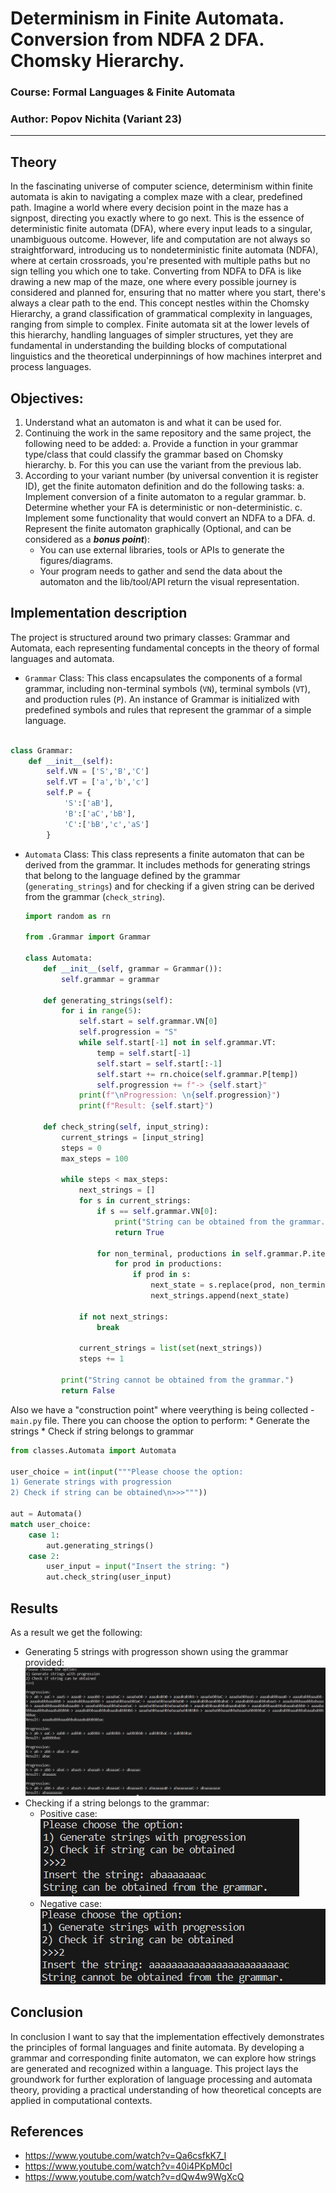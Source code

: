 # Determinism in Finite Automata. Conversion from NDFA 2 DFA. Chomsky Hierarchy.

### Course: Formal Languages & Finite Automata
### Author: Popov Nichita (Variant 23)

----

## Theory
In the fascinating universe of computer science, determinism within finite automata is akin to navigating a complex maze with a clear, predefined path. Imagine a world where every decision point in the maze has a signpost, directing you exactly where to go next. This is the essence of deterministic finite automata (DFA), where every input leads to a singular, unambiguous outcome. However, life and computation are not always so straightforward, introducing us to nondeterministic finite automata (NDFA), where at certain crossroads, you're presented with multiple paths but no sign telling you which one to take. Converting from NDFA to DFA is like drawing a new map of the maze, one where every possible journey is considered and planned for, ensuring that no matter where you start, there's always a clear path to the end. This concept nestles within the Chomsky Hierarchy, a grand classification of grammatical complexity in languages, ranging from simple to complex. Finite automata sit at the lower levels of this hierarchy, handling languages of simpler structures, yet they are fundamental in understanding the building blocks of computational linguistics and the theoretical underpinnings of how machines interpret and process languages.

## Objectives:

1. Understand what an automaton is and what it can be used for.
2. Continuing the work in the same repository and the same project, the following need to be added:
    a. Provide a function in your grammar type/class that could classify the grammar based on Chomsky hierarchy.
    b. For this you can use the variant from the previous lab.
3. According to your variant number (by universal convention it is register ID), get the finite automaton definition and do the following tasks:
    a. Implement conversion of a finite automaton to a regular grammar.
    b. Determine whether your FA is deterministic or non-deterministic.
    c. Implement some functionality that would convert an NDFA to a DFA.
    d. Represent the finite automaton graphically (Optional, and can be considered as a __*bonus point*__):
    - You can use external libraries, tools or APIs to generate the figures/diagrams.
    - Your program needs to gather and send the data about the automaton and the lib/tool/API return the visual representation.

## Implementation description

The project is structured around two primary classes: Grammar and Automata, each representing fundamental concepts in the theory of formal languages and automata.

* `Grammar` Class: This class encapsulates the components of a formal grammar, including non-terminal symbols (`VN`), terminal symbols (`VT`), and production rules (`P`). An instance of Grammar is initialized with predefined symbols and rules that represent the grammar of a simple language.

```python

class Grammar:
    def __init__(self):
        self.VN = ['S','B','C']
        self.VT = ['a','b','c']
        self.P = {
            'S':['aB'],
            'B':['aC','bB'],
            'C':['bB','c','aS']
        }

```
* `Automata` Class: This class represents a finite automaton that can be derived from the grammar. It includes methods for generating strings that belong to the language defined by the grammar (`generating_strings`) and for checking if a given string can be derived from the grammar (`check_string`).

    
    ```python
    import random as rn

    from .Grammar import Grammar

    class Automata:
        def __init__(self, grammar = Grammar()):
            self.grammar = grammar
        
        def generating_strings(self):
            for i in range(5):
                self.start = self.grammar.VN[0]
                self.progression = "S"
                while self.start[-1] not in self.grammar.VT:
                    temp = self.start[-1]
                    self.start = self.start[:-1]
                    self.start += rn.choice(self.grammar.P[temp])
                    self.progression += f"-> {self.start}"
                print(f"\nProgression: \n{self.progression}")
                print(f"Result: {self.start}")
        
        def check_string(self, input_string):
            current_strings = [input_string]
            steps = 0
            max_steps = 100 

            while steps < max_steps:
                next_strings = []
                for s in current_strings:
                    if s == self.grammar.VN[0]:
                        print("String can be obtained from the grammar.")
                        return True
                    
                    for non_terminal, productions in self.grammar.P.items():
                        for prod in productions:
                            if prod in s:
                                next_state = s.replace(prod, non_terminal, 1)
                                next_strings.append(next_state)
                
                if not next_strings:
                    break

                current_strings = list(set(next_strings))
                steps += 1

            print("String cannot be obtained from the grammar.")
            return False
    ```
Also we have a "construction point" where veerything is being collected - `main.py` file. There you can choose the option to perform:
    * Generate the strings
    * Check if string belongs to grammar
```python
from classes.Automata import Automata

user_choice = int(input("""Please choose the option:
1) Generate strings with progression
2) Check if string can be obtained\n>>>"""))

aut = Automata()
match user_choice:
    case 1:
        aut.generating_strings()
    case 2:
        user_input = input("Insert the string: ")
        aut.check_string(user_input)
```
## Results
As a result we get the following:
* Generating 5 strings with progresson shown using the grammar provided:
    ![alt text](image.png)
* Checking if a string belongs to the grammar:
    * Positive case:
        ![alt](case_positive.png)
    * Negative case:
        ![alt text](case_negative.png)

## Conclusion 

In conclusion I want to say that the implementation effectively demonstrates the principles of formal languages and finite automata. By developing a grammar and corresponding finite automaton, we can explore how strings are generated and recognized within a language. This project lays the groundwork for further exploration of language processing and automata theory, providing a practical understanding of how theoretical concepts are applied in computational contexts.

## References

* https://www.youtube.com/watch?v=Qa6csfkK7_I
* https://www.youtube.com/watch?v=40i4PKpM0cI
* https://www.youtube.com/watch?v=dQw4w9WgXcQ